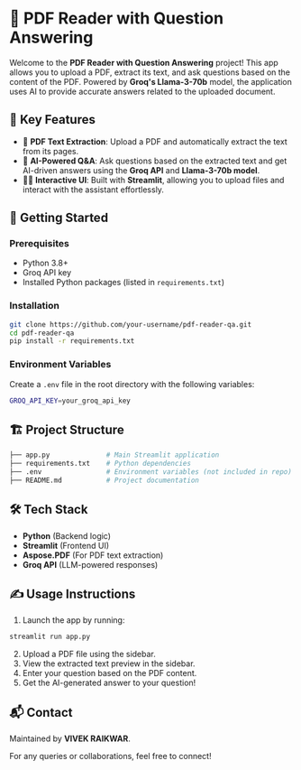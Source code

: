# 📝 PDF Reader with Question Answering

Welcome to the **PDF Reader with Question Answering** project! This app allows you to upload a PDF, extract its text, and ask questions based on the content of the PDF. Powered by **Groq's Llama-3-70b** model, the application uses AI to provide accurate answers related to the uploaded document.

## 🌟 Key Features  
- 📄 **PDF Text Extraction**: Upload a PDF and automatically extract the text from its pages.  
- 🤖 **AI-Powered Q&A**: Ask questions based on the extracted text and get AI-driven answers using the **Groq API** and **Llama-3-70b model**.  
- 🧑‍💻 **Interactive UI**: Built with **Streamlit**, allowing you to upload files and interact with the assistant effortlessly.  

## 🚀 Getting Started  

### Prerequisites  
- Python 3.8+  
- Groq API key  
- Installed Python packages (listed in `requirements.txt`)  

### Installation  
```bash  
git clone https://github.com/your-username/pdf-reader-qa.git  
cd pdf-reader-qa  
pip install -r requirements.txt  
```  

### Environment Variables  
Create a `.env` file in the root directory with the following variables:  
```bash  
GROQ_API_KEY=your_groq_api_key  
```  

## 🏗️ Project Structure  
```bash  
├── app.py              # Main Streamlit application  
├── requirements.txt    # Python dependencies  
├── .env                # Environment variables (not included in repo)  
├── README.md           # Project documentation  
```  

## 🛠️ Tech Stack  
- **Python** (Backend logic)  
- **Streamlit** (Frontend UI)  
- **Aspose.PDF** (For PDF text extraction)  
- **Groq API** (LLM-powered responses)  

## ✍️ Usage Instructions  
1. Launch the app by running:  
```bash  
streamlit run app.py  
```  
2. Upload a PDF file using the sidebar.  
3. View the extracted text preview in the sidebar.  
4. Enter your question based on the PDF content.  
5. Get the AI-generated answer to your question!  

## 📬 Contact  
Maintained by **VIVEK RAIKWAR**.

 For any queries or collaborations, feel free to connect!
